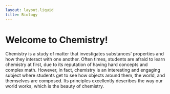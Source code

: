 ```yaml
---
layout: layout.liquid
title: Biology
---
```

# Welcome to Chemistry!

Chemistry is a study of matter that investigates substances’ properties and how they interact with one another. Often times, students are afraid to learn chemistry at first, due to its reputation of having hard concepts and complex math. However, in fact, chemistry is an interesting and engaging subject where students get to see how objects around them, the world, and themselves are composed. Its principles excellently describes the way our world works, which is the beauty of chemistry.
